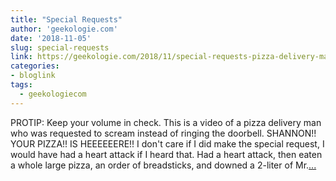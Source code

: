 ```yaml
---
title: "Special Requests"
author: 'geekologie.com'
date: '2018-11-05'
slug: special-requests
link: https://geekologie.com/2018/11/special-requests-pizza-delivery-man-is-i.php
categories:
- bloglink
tags:
  - geekologiecom
---
```


PROTIP: Keep your volume in check. This is a video of a pizza delivery man who was requested to scream instead of ringing the doorbell. SHANNON!! YOUR PIZZA!! IS HEEEEEERE!! I don't care if I did make the special request, I would have had a heart attack if I heard that. Had a heart attack, then eaten a whole large pizza, an order of breadsticks, and downed a 2-liter of Mr.[... <i class="fas fa-external-link-alt"></i>](https://geekologie.com/2018/11/special-requests-pizza-delivery-man-is-i.php)

